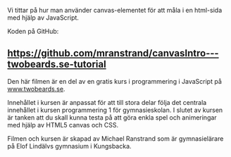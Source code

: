 Vi tittar på hur man använder canvas-elementet för att måla i en html-sida med hjälp av JavaScript.

Koden på GitHub:

https://github.com/mranstrand/canvasIntro---twobeards.se-tutorial
---------------------------

Den här filmen är en del av en gratis kurs i programmering i JavaScript på www.twobeards.se.

Innehållet i kursen är anpassat för att till stora delar följa det centrala innehållet i kursen programmering 1 för gymnasieskolan. I slutet av kursen är tanken att du skall kunna testa på att göra enkla spel och animeringar med hjälp av HTML5 canvas och CSS.

Filmen och kursen är skapad av Michael Ranstrand som är gymnasielärare på Elof Lindälvs gymnasium i Kungsbacka.
